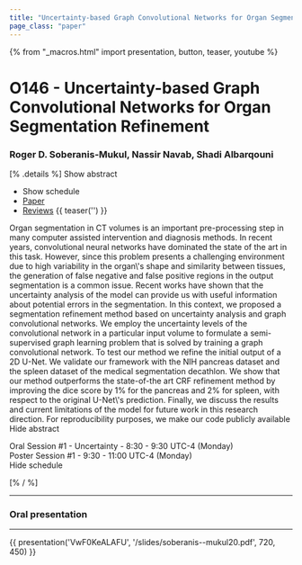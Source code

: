 ```yaml
---
title: "Uncertainty-based Graph Convolutional Networks for Organ Segmentation Refinement"
page_class: "paper"
---
```


{% from "_macros.html" import presentation, button, teaser, youtube %}

# O146 - Uncertainty-based Graph Convolutional Networks for Organ Segmentation Refinement

### Roger D. Soberanis-Mukul, Nassir Navab, Shadi Albarqouni

[% .details %]
<a class="toggle_visibility" data-selector=".abstract" data-level="3">Show abstract</a>
- <a class="toggle_visibility" data-selector=".schedule" data-level="3">Show schedule</a>
- <a href="https://openreview.net/pdf?id=UUie86nf5B">Paper</a>
- <a href="https://openreview.net/forum?id=UUie86nf5B">Reviews</a>
{{ teaser('') }}

<p>
    <span class="abstract">
        Organ segmentation in CT volumes is an important pre-processing step in many computer assisted intervention and diagnosis methods. In recent years, convolutional neural networks have dominated the state of the art in this task. However, since this problem presents a challenging environment due to high variability in the organ\'s shape and similarity between tissues, the generation of false negative and false positive regions in the output segmentation is a common issue. Recent works have shown that the uncertainty analysis of the model can provide us with useful information about potential errors in the segmentation. In this context, we proposed a segmentation refinement method based on uncertainty analysis and graph convolutional networks. We employ the uncertainty levels of the convolutional network in a particular input volume to formulate a semi-supervised graph learning problem that is solved by training a graph convolutional network. To test our method we refine the initial output of a 2D U-Net. We validate our framework with the NIH pancreas dataset and the spleen dataset of the medical segmentation decathlon. We show that our method outperforms the state-of-the art CRF refinement method by improving the dice score by 1% for the pancreas and 2% for spleen, with respect to the original U-Net\'s prediction. Finally, we discuss the results and current limitations of the model for future work in this research direction. For reproducibility purposes, we make our code publicly available
        <br>
        <span class="actions"><a class="toggle_visibility" data-level="2">Hide abstract</a></span>
    </span>
</p>

<p>
    <span class="schedule">
        Oral Session #1 - Uncertainty  - 8:30 - 9:30 UTC-4 (Monday)<br>Poster Session #1  - 9:30 - 11:00 UTC-4 (Monday)
        <br>
        <span class="actions"><a class="toggle_visibility" data-level="2">Hide schedule</a></span>
    </span>
</p>

<!-- {{ button("Access paper channel", "https://chat.midl.io/channel/o146") }} -->
[% / %]

---

### Oral presentation

---

{{ presentation('VwF0KeALAFU', '/slides/soberanis--mukul20.pdf', 720, 450) }}